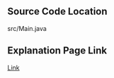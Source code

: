 ## Source Code Location

src/Main.java

## Explanation Page Link

[Link](https://lunareclipse000.wordpress.com/2024/01/31/1967/)
